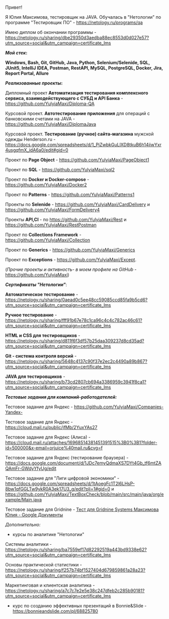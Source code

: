 Привет!

Я Юлия Максимова, тестировщик на JAVA. Обучалась в "Нетологии" по программе "Тестировщик ПО" - https://netology.ru/programs/qa

Имею диплом об окончании программы - https://netology.ru/sharing/dbe29350d3aedba88ec8553d0d027e57?utm_source=social&utm_campaign=certificate_lms 

**_Мой стек_:**

**Windows, Bash, Git, GitHub, Java, Python, Selenium/Selenide, SQL, JUnit5, IntelliJ IDEA, Postman, RestAPI, MySQL, PostgreSQL, Docker, Jira, Report Portal, Allure**

**_Реализованные проекты_:**

Дипломный проект **Автоматизация тестирования комплексного сервиса, взаимодействующего с СУБД и API Банка** - https://github.com/YulyiaMaxi/Diploma-QA

Курсовой проект. **Автотестирование приложения** для операций с банковскими счетами на JAVA - https://github.com/YulyiaMaxi/DiplomaJava

Курсовой проект. **Тестирование (ручное) сайта-магазина** мужской одежды Henderson.ru - https://docs.google.com/spreadsheets/d/1_PjZwbkGuLlXD8tkuB6h14iiwYxr4usgqfmX_idA6a0/edit#gid=0

Проект по **Page Object** - https://github.com/YulyiaMaxi/PageObject1

Проект по **SQL** - https://github.com/YulyiaMaxi/sql2

Проект по **Docker и Docker-compose** - https://github.com/YulyiaMaxi/Docker2

Проект по **Patterns** - https://github.com/YulyiaMaxi/Patterns1

Проекты по **Selenide** - https://github.com/YulyiaMaxi/CardDelivery и https://github.com/YulyiaMaxi/FormDelivery4

Проекты **API,CI** - по https://github.com/YulyiaMaxi/Rest и https://github.com/YulyiaMaxi/RestPostman

Проект по **Collections Framework** - https://github.com/YulyiaMaxi/Collection

Проект по **Generics** - https://github.com/YulyiaMaxi/Generics

Проект по **Exceptions** - https://github.com/YulyiaMaxi/Except.

(_Прочие проекты и активность- в моем профиле на GitHub_ - https://github.com/YulyiaMaxi)

**_Сертификаты "Нетологии"_**:

**Автоматическое тестирование** - https://netology.ru/sharing/0aead0c5ee48cc59085ccd85fa9b5cd6?utm_source=social&utm_campaign=certificate_lms

**Ручное тестирование** - https://netology.ru/sharing/fff91b67e78c1ca96c4c4c782ac46c61?utm_source=social&utm_campaign=certificate_lms 

**HTML и CSS для тестировщиков** - https://netology.ru/sharing/d811f6f3df57b25daa309237d8cd35ad?utm_source=social&utm_campaign=certificate_lms

**Git - система контроля версий** - https://netology.ru/sharing/5648c4137c90f37e2ec2c4490a89b867?utm_source=social&utm_campaign=certificate_lms

**JAVA для тестировщиков** - https://netology.ru/sharing/b73cd2807cb694a3386959c3941f8ca1?utm_source=social&utm_campaign=certificate_lms

**_Тестовые задания для компаний-работодателей:_**

Тестовое задание для Яндекс - https://github.com/YulyiaMaxi/Companies-Yandex-

Тестовое задание для Яндекс - https://cloud.mail.ru/public/jfMb/2YuxYAs27

Тестовое задание для Яндекс (Алиса) - https://cloud.mail.ru/attaches/16968514381451391515%3B0%3B1?folder-id=500000&x-email=orjuice%40mail.ru&cvg=f

Тестовое задание для Яндекс (тестирование браузера) - https://docs.google.com/document/d/1JDc7emyQdmaXS7DYt4Gb_tf6mtZAQAmFr-GWdyYfyUg/edit

Тестовое задание для "Лиги цифровой экономики" - https://docs.google.com/spreadsheets/d/1tAoegFc1T2l6LHsP-8bw1qfGGLTw9ykR0A3ek17U3_g/edit?pli=1#gid=0 и https://github.com/YulyiaMaxi/TextBoxCheck/blob/main/src/main/java/org/example/Main.java

Тестовое задание для Gridnine - [Тест для Gridnine Systems Максимова Юлия - Google Документы](https://docs.google.com/document/d/1-cjRVBsk1uW8A-gNA9TW7LbsxNPSzqkycjxPg_CaRYI/edit)

*_Дополнительно:_*

+ курсы по аналитике "Нетологии"
   
Системы аналитики - https://netology.ru/sharing/ba7559ef17d82292519a443bd9338e62?utm_source=social&utm_campaign=certificate_lms

Основы практической статистики - https://netology.ru/sharing/f257b74bf1527404d679859861a28a23?utm_source=social&utm_campaign=certificate_lms

Маркетинговая и клиентская аналитика - https://netology.ru/sharing/a7c7c7e2e5e38c247dfeb2c285b90181?utm_source=social&utm_campaign=certificate_lms

+ курс по созданию эффективных презентаций в Bonnie&Slide - https://bonnieandslide.com/pl/68825780



